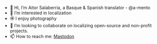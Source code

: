 - 👋 Hi, I’m Aitor Salaberria, a Basque & Spanish translator - @a-mento
- 👀 I’m interested in localization
- 🏵️ I enjoy photography
- 💞️ I’m looking to collaborate on localizing open-source and non-profit projects.
- 📫 How to reach me: [Mastodon](https://mastodon.eus/@a_mento)





<!---
a-mento/a-mento is a ✨ special repository because its `README.md` (this file) appears on your GitHub profile.
You can click the Preview link to take a look at your changes.
--->
